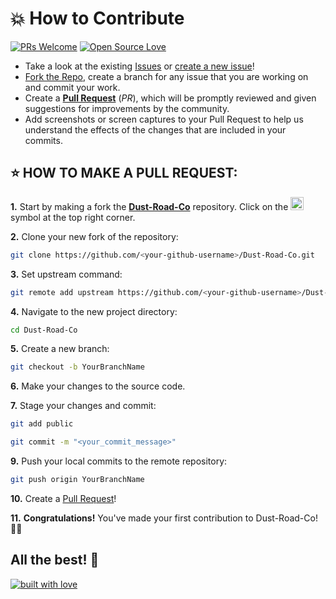 # 💥 How to Contribute

[![PRs Welcome](https://img.shields.io/badge/PRs-welcome-brightgreen.svg?style=flat-square)](https://github.com/2024-SANDHYA/Dust-Road-Co/pulls)
[![Open Source Love](https://badges.frapsoft.com/os/v1/open-source.png?v=103)](https://github.com/ellerbrock/open-source-badges/)

- Take a look at the existing [Issues](https://github.com/2024-SANDHYA/Dust-Road-Co/issues) or [create a new issue](https://github.com/2024-SANDHYA/Dust-Road-Co/issues/new/choose)!
- [Fork the Repo](https://github.com/2024-SANDHYA/Dust-Road-Co/fork), create a branch for any issue that you are working on and commit your work.
- Create a **[Pull Request](https://github.com/2024-SANDHYA/Dust-Road-Co/compare)** (_PR_), which will be promptly reviewed and given suggestions for improvements by the community.
- Add screenshots or screen captures to your Pull Request to help us understand the effects of the changes that are included in your commits.

## ⭐ HOW TO MAKE A PULL REQUEST:

**1.** Start by making a fork the [**Dust-Road-Co**](https://github.com/2024-SANDHYA/Dust-Road-Co) repository. Click on the <a href="https://github.com/2024-SANDHYA/Dust-Road-Co/fork"><img src="https://i.imgur.com/G4z1kEe.png" height="21" width="21"></a> symbol at the top right corner.

**2.** Clone your new fork of the repository:

```bash
git clone https://github.com/<your-github-username>/Dust-Road-Co.git
```

**3.** Set upstream command:

```bash
git remote add upstream https://github.com/<your-github-username>/Dust-Road-Co.git
```

**4.** Navigate to the new project directory:

```bash
cd Dust-Road-Co
```

**5.** Create a new branch:

```bash
git checkout -b YourBranchName
```

**6.** Make your changes to the source code.

**7.** Stage your changes and commit:

```bash
git add public
```

```bash
git commit -m "<your_commit_message>"
```

**9.** Push your local commits to the remote repository:

```bash
git push origin YourBranchName
```

**10.** Create a [Pull Request](https://help.github.com/en/github/collaborating-with-issues-and-pull-requests/creating-a-pull-request)!

**11.** **Congratulations!** You've made your first contribution to Dust-Road-Co! 🙌🏼


## All the best! 🥇

<p align="center">

[![built with love](https://forthebadge.com/images/badges/built-with-love.svg)](https://github.com/unnati914/Care4ther-)

</p>
